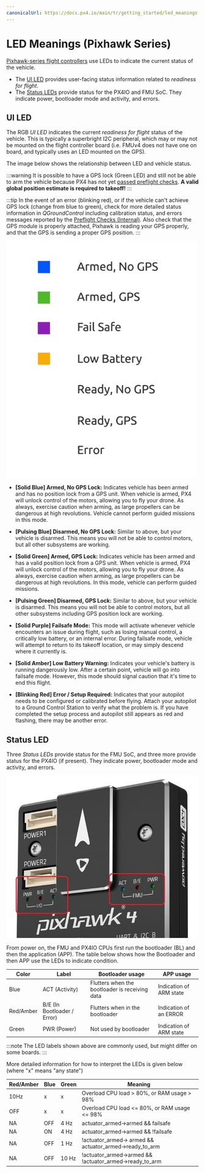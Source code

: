 ```yaml
---
canonicalUrl: https://docs.px4.io/main/tr/getting_started/led_meanings
---
```


# LED Meanings (Pixhawk Series)

[Pixhawk-series flight controllers](../flight_controller/pixhawk_series.md) use LEDs to indicate the current status of the vehicle.
- The [UI LED](#ui_led) provides user-facing status information related to *readiness for flight*.
- The [Status LEDs](#status_led) provide status for the PX4IO and FMU SoC. They indicate power, bootloader mode and activity, and errors.

<span id="ui_led"></span>
## UI LED

The RGB *UI LED* indicates the current *readiness for flight* status of the vehicle. This is typically a superbright I2C peripheral, which may or may not be mounted on the flight controller board (i.e. FMUv4 does not have one on board, and typically uses an LED mounted on the GPS).

The image below shows the relationship between LED and vehicle status.

:::warning
It is possible to have a GPS lock (Green LED) and still not be able to arm the vehicle because PX4 has not yet [passed preflight checks](../flying/pre_flight_checks.md). **A valid global position estimate is required to takeoff!**
:::

:::tip
In the event of an error (blinking red), or if the vehicle can't achieve GPS lock (change from blue to green),   check for more detailed status information in *QGroundControl* including calibration status, and errors messages reported by the [Preflight Checks (Internal)](../flying/pre_flight_checks.md). Also check that the GPS module is properly attached, Pixhawk is reading your GPS properly, and that the GPS is sending a proper GPS position.
:::

![LED meanings](../../assets/flight_controller/pixhawk_led_meanings.gif)


* **[Solid Blue] Armed, No GPS Lock:** Indicates vehicle has been armed and has no position lock from a GPS unit. When vehicle is armed, PX4 will unlock control of the motors, allowing you to fly your drone. As always, exercise caution when arming, as large propellers can be dangerous at high revolutions. Vehicle cannot perform guided missions in this mode.

* **[Pulsing Blue] Disarmed, No GPS Lock:** Similar to above, but your vehicle is disarmed. This means you will not be able to control motors, but all other subsystems are working.

* **[Solid Green] Armed, GPS Lock:** Indicates vehicle has been armed and has a valid position lock from a GPS unit. When vehicle is armed, PX4 will unlock control of the motors, allowing you to fly your drone. As always, exercise caution when arming, as large propellers can be dangerous at high revolutions. In this mode, vehicle can perform guided missions.

* **[Pulsing Green] Disarmed, GPS Lock:** Similar to above, but your vehicle is disarmed. This means you will not be able to control motors, but all other subsystems including GPS position lock are working.

* **[Solid Purple] Failsafe Mode:** This mode will activate whenever vehicle encounters an issue during flight, such as losing manual control, a critically low battery, or an internal error. During failsafe mode, vehicle will attempt to return to its takeoff location, or may simply descend where it currently is.

* **[Solid Amber] Low Battery Warning:** Indicates your vehicle's battery is running dangerously low. After a certain point, vehicle will go into failsafe mode. However, this mode should signal caution that it's time to end this flight.

* **[Blinking Red] Error / Setup Required:** Indicates that your autopilot needs to be configured or calibrated before flying. Attach your autopilot to a Ground Control Station to verify what the problem is. If you have completed the setup process and autopilot still appears as red and flashing, there may be another error.


<span id="status_led"></span>
## Status LED

Three *Status LEDs* provide status for the FMU SoC, and three more provide status for the PX4IO (if present). They indicate power, bootloader mode and activity, and errors.

![Pixhawk 4](../../assets/flight_controller/pixhawk4/pixhawk4_status_leds.jpg)

From power on, the FMU and PX4IO CPUs first run the bootloader (BL) and then the application (APP). The table below shows how the Bootloader and then APP use the LEDs to indicate condition.

| Color     | Label                       | Bootloader usage                               | APP usage               |
| --------- | --------------------------- | ---------------------------------------------- | ----------------------- |
| Blue      | ACT (Activity)              | Flutters when the bootloader is receiving data | Indication of ARM state |
| Red/Amber | B/E (In Bootloader / Error) | Flutters when in the bootloader                | Indication of an ERROR  |
| Green     | PWR (Power)                 | Not used by bootloader                         | Indication of ARM state |

:::note
The LED labels shown above are commonly used, but might differ on some boards.
:::

More detailed information for how to interpret the LEDs is given below (where "x" means "any state")

| Red/Amber | Blue | Green | Meaning                                                      |
| --------- | ---- | ----- | ------------------------------------------------------------ |
| 10Hz      | x    | x     | Overload CPU load > 80%, or RAM usage > 98%                  |
| OFF       | x    | x     | Overload CPU load <= 80%, or RAM usage <= 98%                |
| NA        | OFF  | 4 Hz  | actuator_armed->armed && failsafe                            |
| NA        | ON   | 4 Hz  | actuator_armed->armed && !failsafe                           |
| NA        | OFF  | 1 Hz  | !actuator_armed-> armed && actuator_armed->ready_to_arm  |
| NA        | OFF  | 10 Hz | !actuator_armed->armed  && !actuator_armed->ready_to_arm | 
